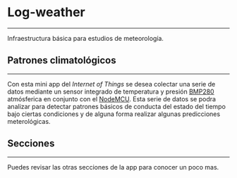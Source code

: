 # Log-weather ##
---
Infraestructura básica para estudios de meteorología.
## Patrones climatológicos ##
---
Con esta mini app del *Internet of Things* se desea colectar una serie de datos mediante un sensor integrado de temperatura y presión [BMP280](https://www.bosch-sensortec.com/products/environmental-sensors/pressure-sensors/pressure-sensors-bmp280-1.html) atmósferica en conjunto con el [NodeMCU](https://www.prometec.net/nodemcu-arduino-ide/).
Esta serie de datos se podra analizar para detectar patrones básicos de conducta del estado del tiempo bajo ciertas condiciones y de alguna forma realizar algunas predicciones meterológicas.
## Secciones ##
---
Puedes revisar las otras secciones de la app para conocer un poco mas.